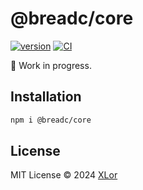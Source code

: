 # @breadc/core

[![version](https://img.shields.io/npm/v/@breadc/core?label=@breadc/core)](https://www.npmjs.com/package/@breadc/core) [![CI](https://github.com/yjl9903/Breadc/actions/workflows/ci.yml/badge.svg)](https://github.com/yjl9903/Breadc/actions/workflows/ci.yml)

👷 Work in progress.

## Installation

```bash
npm i @breadc/core
```

## License

MIT License © 2024 [XLor](https://github.com/yjl9903)
